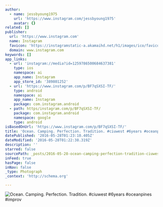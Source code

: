 ```yaml
---
author:
  - name: jessbyoung1975
    url: 'https://www.instagram.com/jessbyoung1975'
    avatar: {}
related: []
publisher:
  url: 'https://www.instagram.com'
  name: Instagram
  favicon: 'https://instagramstatic-a.akamaihd.net/h1/images/ico/favicon.ico/dfa85bb1fd63.ico'
  domain: www.instagram.com
keywords: []
app_links:
  - url: 'instagram://media?id=1259786500684637381'
    type: ios
    namespace: ai
    app_name: Instagram
    app_store_id: '389801252'
  - url: 'https://www.instagram.com/p/BF7qSXSI-TF/'
    type: android
    namespace: ai
    app_name: Instagram
    package: com.instagram.android
  - path: https/instagram.com/p/BF7qSXSI-TF/
    package: com.instagram.android
    namespace: google
    type: android
isBasedOnUrl: 'https://www.instagram.com/p/BF7qSXSI-TF/'
title: 'Ocean. Camping. Perfection. Tradition. #ciuwest #6years #oceanpines #improv'
datePublished: '2016-05-28T01:23:10.405Z'
dateModified: '2016-05-28T01:22:38.319Z'
description: ''
starred: false
sourcePath: _posts/2016-05-28-ocean-camping-perfection-tradition-ciuwest-6years-oce.md
inFeed: true
hasPage: false
inNav: false
_type: Photograph
_context: 'http://schema.org'

---
```

![Ocean. Camping. Perfection. Tradition. #ciuwest #6years #oceanpines #improv](https://scontent.cdninstagram.com/t51.2885-15/s640x640/sh0.08/e35/13260918_589153984588920_1156886009_n.jpg?ig_cache_key=MTI1OTc4NjUwMDY4NDYzNzM4MQ%3D%3D.2)